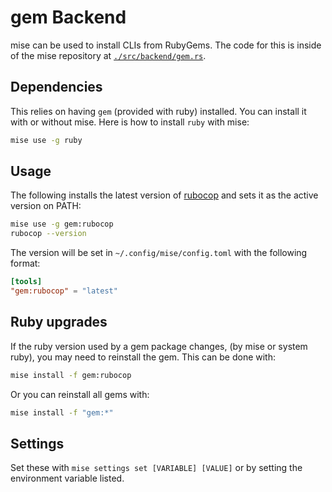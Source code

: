# gem Backend <Badge type="warning" text="experimental" />

mise can be used to install CLIs from RubyGems. The code for this is inside of the mise repository at [`./src/backend/gem.rs`](https://github.com/jdx/mise/blob/main/src/backend/pipx.rs).

## Dependencies

This relies on having `gem` (provided with ruby) installed. You can install it with or without mise.
Here is how to install `ruby` with mise:

```sh
mise use -g ruby
```

## Usage

The following installs the latest version of [rubocop](https://rubygems.org/gems/rubocop) and sets it as the active version on PATH:

```sh
mise use -g gem:rubocop
rubocop --version
```

The version will be set in `~/.config/mise/config.toml` with the following format:

```toml
[tools]
"gem:rubocop" = "latest"
```

## Ruby upgrades

If the ruby version used by a gem package changes, (by mise or system ruby), you may need to
reinstall the gem. This can be done with:

```sh
mise install -f gem:rubocop
```

Or you can reinstall all gems with:

```sh
mise install -f "gem:*"
```

## Settings

Set these with `mise settings set [VARIABLE] [VALUE]` or by setting the environment variable listed.

<script setup>
import Settings from '/components/settings.vue';
</script>
<Settings child="gem" :level="3" />
